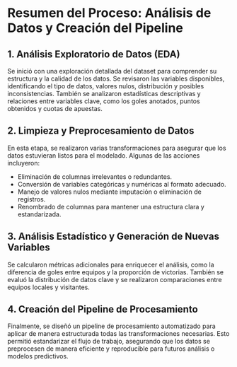# Resumen del Proceso: Análisis de Datos y Creación del Pipeline
## 1. Análisis Exploratorio de Datos (EDA)
Se inició con una exploración detallada del dataset para comprender su estructura y la calidad de los datos. Se revisaron las variables disponibles, identificando el tipo de datos, valores nulos, distribución y posibles inconsistencias. También se analizaron estadísticas descriptivas y relaciones entre variables clave, como los goles anotados, puntos obtenidos y cuotas de apuestas.

## 2. Limpieza y Preprocesamiento de Datos
En esta etapa, se realizaron varias transformaciones para asegurar que los datos estuvieran listos para el modelado. Algunas de las acciones incluyeron:

* Eliminación de columnas irrelevantes o redundantes.
* Conversión de variables categóricas y numéricas al formato adecuado.
* Manejo de valores nulos mediante imputación o eliminación de registros.
* Renombrado de columnas para mantener una estructura clara y estandarizada.
## 3. Análisis Estadístico y Generación de Nuevas Variables
Se calcularon métricas adicionales para enriquecer el análisis, como la diferencia de goles entre equipos y la proporción de victorias. También se evaluó la distribución de datos clave y se realizaron comparaciones entre equipos locales y visitantes.

## 4. Creación del Pipeline de Procesamiento
Finalmente, se diseñó un pipeline de procesamiento automatizado para aplicar de manera estructurada todas las transformaciones necesarias. Esto permitió estandarizar el flujo de trabajo, asegurando que los datos se preprocesen de manera eficiente y reproducible para futuros análisis o modelos predictivos.

